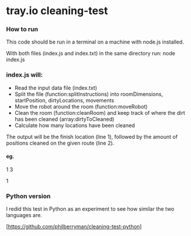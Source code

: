 # tray.io cleaning-test

### How to run

This code should be run in a terminal on a machine with node.js installed.

With both files (index.js and index.txt) in the same directory run:
node index.js

### index.js will:

- Read the input data file (index.txt)
- Split the file (function:splitInstructions) into roomDimensions, startPosition, dirtyLocations, movements
- Move the robot around the room (function:moveRobot)
- Clean the room (function:cleanRoom) and keep track of where the dirt has been cleaned (array:dirtyToCleaned)
- Calculate how many locations have been cleaned

The output will be the finish location (line 1), followed by the amount of positions cleaned on the given route (line 2).

#### eg.

1 3

1

### Python version

I redid this test in Python as an experiment to see how similar the two languages are.

[https://github.com/philberryman/cleaning-test-python]
